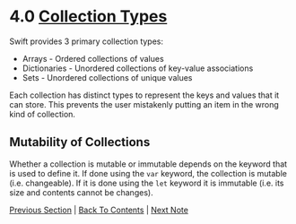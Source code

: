 # 4.0 [Collection Types](https://developer.apple.com/library/content/documentation/Swift/Conceptual/Swift_Programming_Language/CollectionTypes.html)

Swift provides 3 primary collection types:
* Arrays - Ordered collections of values
* Dictionaries - Unordered collections of key-value associations
* Sets - Unordered collections of unique values

Each collection has distinct types to represent the keys and values that it can store. This prevents the user mistakenly putting an item in the wrong kind of collection.

## Mutability of Collections

Whether a collection is mutable or immutable depends on the keyword that is used to define it. If done using the `var` keyword, the collection is mutable (i.e. changeable). If it is done using the `let` keyword it is immutable (i.e. its size and contents cannot be changes).

[Previous Section](../3%20-%20Strings%20and%20Characters/3.6%20-%20Unicode%20Representations%20of%20Strings.md) | [Back To Contents](https://github.com/Firanus/swift-language-guide-notes) |  [Next Note](../4%20-%20Collection%20Types/4.1%20-%20Arrays.md)